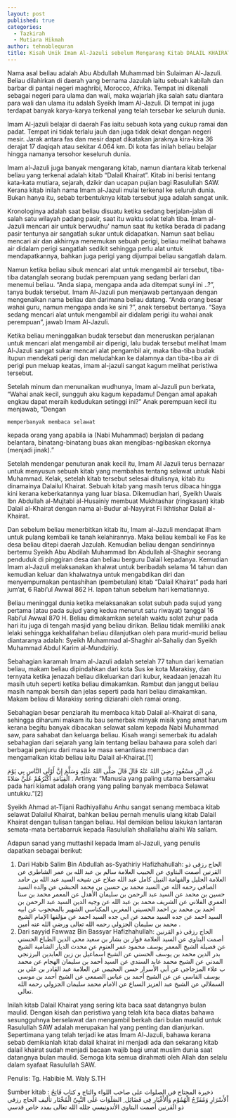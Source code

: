```yaml
---
layout: post
published: true
categories:
  - Tazkirah
  - Mutiara Hikmah
author: tehnoblequran
title: Kisah Unik Imam Al-Jazuli sebelum Mengarang Kitab DALAIL KHAIRAT
---
```


Nama asal beliau adalah Abu Abdullah Muhammad bin Sulaiman Al-Jazuli. Beliau dilahirkan di daerah yang bernama Jazulah iaitu sebuah kabilah dan barbar di pantai negeri maghribi, Morocco, Afrika. Tempat ini dikenali sebagai negeri para ulama dan wali, maka wajarlah jika salah satu diantara para wali dan ulama itu adalah Syeikh Imam Al-Jazuli. Di tempat ini juga terdapat banyak karya-karya terkenal yang telah tersebar ke seluruh dunia.

Imam Al-jazuli belajar di daerah Fas iaitu sebuah kota yang cukup ramai dan padat. Tempat ini tidak terlalu jauh dan juga tidak dekat dengan negeri mesir. Jarak antara fas dan mesir dapat dikatakan jaraknya kira-kira 36 derajat 17 daqiqah atau sekitar 4.064 km. Di kota fas inilah beliau belajar hingga namanya tersohor keseluruh dunia.

Imam al-Jazuli juga banyak mengarang kitab, namun diantara kitab terkenal beliau yang terkenal adalah kitab “Dalail Khairat”. Kitab ini berisi tentang kata-kata mutiara, sejarah, dzikir dan ucapan pujian bagi Rasulullah SAW. Kerana kitab inilah nama Imam al-Jazuli mulai terkenal ke seluruh dunia. Bukan hanya itu, sebab terbentuknya kitab tersebut juga adalah sangat unik.

Kronologinya adalah saat beliau disuatu ketika sedang berjalan-jalan di salah satu wilayah padang pasir, saat itu waktu solat telah tiba. Imam al-Jazuli mencari air untuk berwudhu' namun saat itu ketika berada di padang pasir tentunya air sangatlah sukar untuk didapatkan. Namun saat beliau mencari air dan akhirnya menemukan sebuah perigi, beliau melihat bahawa air didalam perigi sangatlah sedikit sehingga perlu alat untuk mendapatkannya, bahkan juga  perigi yang dijumpai beliau sangatlah dalam.

Namun ketika beliau sibuk mencari alat untuk mengambil air tersebut, tiba-tiba datanglah seorang budak perempuan yang sedang berlari dan menemui beliau. “Anda siapa, mengapa anda ada ditempat sunyi ini ..?”, tanya budak tersebut. Imam Al-Jazuli pun menjawab pertanyaan dengan mengenalkan nama beliau dan darimana beliau datang. “Anda orang besar wahai guru, namun mengapa anda ke sini ?”, anak tersebut bertanya. “Saya sedang mencari alat untuk mengambil air didalam perigi itu wahai anak perempuan”, jawab Imam Al-Jazuli.

Ketika beliau meninggalkan budak tersebut dan meneruskan perjalanan untuk mencari alat mengambil air diperigi, lalu budak tersebut melihat Imam Al-Jazuli sangat sukar mencari alat pengambil air, maka tiba-tiba budak itupun mendekati perigi dan meludahkan ke dalamnya dan tiba-tiba air di perigi pun meluap keatas, imam al-jazuli sangat kagum melihat peristiwa tersebut.

Setelah minum dan menunaikan wudhunya, Imam al-Jazuli pun berkata, “Wahai anak kecil, sungguh aku kagum kepadamu! Dengan amal apakah engkau dapat meraih kedudukan setinggi ini?” Anak perempuan kecil itu menjawab, “Dengan 

    memperbanyak membaca selawat 
    
kepada orang yang apabila ia (Nabi Muhammad) berjalan di padang belantara, binatang-binatang buas akan mengibas-ngibaskan ekornya (menjadi jinak).”

Setelah mendengar penuturan anak kecil itu, Imam Al Jazuli terus bernazar untuk menyusun sebuah kitab yang membahas tentang selawat untuk Nabi Muhammad. Kelak, setelah kitab tersebut selesai ditulisnya, kitab itu dinamainya Dalailul Khairat. Sebuah kitab yang masih terus dibaca hingga kini kerana keberkatannya yang luar biasa. Dikemudian hari, Syeikh Uwais Ibn Abdullah al-Mujtabi al-Husainiy membuat Mukhtashar (ringkasan) kitab Dalail al-Khairat dengan nama al-Budur al-Nayyirat Fi Ikhtishar Dalail al-Khairat.

Dan sebelum beliau menerbitkan kitab itu, Imam al-Jazuli mendapat ilham untuk pulang kembali ke tanah kelahirannya. Maka beliau kembali ke Fas ke desa beliau ditepi daerah Jazulah. Kemudian beliau dengan sendirinnya bertemu Syeikh Abu Abdilah Muhammad Ibn Abdullah al-Shaghir seorang penduduk di pinggiran desa dan beliau berguru Dalail kepadanya. Kemudian Imam al-Jazuli melaksanakan khalwat untuk beribadah selama 14 tahun dan kemudian keluar dan khalwatnya untuk mengabdikan diri dan menyempurnakan pentashihan (pembetulan) kitab “Dalail Khairat” pada hari jum’at, 6 Rabi’ul Awwal 862 H. lapan tahun sebelum hari kematiannya.

Beliau meninggal dunia ketika melaksanakan solat subuh pada sujud yang pertama (atau pada sujud yang kedua menurut satu riwayat) tanggal 16 Rabi’ul Awwal 870 H. Beliau dimakamkan setelah waktu solat zuhur pada hari itu juga di tengah masjid yang beliau dirikan. Beliau tidak memiliki anak lelaki sehingga kekhalifahan beliau dilanjutkan oleh para murid-murid beliau diantaranya adalah: Syeikh Muhammad al-Shaghir al-Sahaliy dan Syeikh Muhammad Abdul Karim al-Mundziriy.

Sebahagian karamah Imam al-Jazuli adalah setelah 77 tahun dari kematian beliau, makam beliau dipindahkan dari kota Sus ke kota Marakisy, dan ternyata ketika jenazah beliau dikeluarkan dari kubur, keadaan jenazah itu masih utuh seperti ketika beliau dimakamkan. Rambut dan janggut beliau masih nampak bersih dan jelas seperti pada hari beliau dimakamkan. Makam beliau di Marakisy sering diziarahi oleh ramai orang.

Sebahagian besar penziarah itu membaca kitab Dalail al-Khairat di sana, sehingga diharumi makam itu bau semerbak minyak misik yang amat harum kerana begitu banyak dibacakan selawat salam kepada Nabi Muhammad saw, para sahabat dan keluarga beliau. Kisah wangi semerbak itu adalah sebahagian dari sejarah yang lain tentang beliau bahawa para soleh dari berbagai penjuru dari masa ke masa senantiasa membaca dan mengamalkan kitab beliau iaitu Dalail al-Khairat.[1]

عَنِ ابْنِ مَسْعُودٍ رَضِيَ اللهُ عَنْهُ قَالَ قَالَ صَلَّى اللهُ عَلَيْهِ وَسَلَّمَ إِنَّ أَوْلَى النَّاسِ بِي يَوْمَ الْقِيَامَةِ أَكْثَرُهُمْ عَلَيَّ صَلاةً .
Artinya: “Manusia yang paling utama bersamaku pada hari kiamat adalah orang yang paling banyak membaca Selawat untukku.”[2]

Syeikh Ahmad at-Tijani Radhiyallahu Anhu sangat senang membaca kitab selawat Dalailul Khairat, bahkan beliau pernah menulis ulang kitab Dalail Khairat dengan tulisan tangan beliau. Hal demikian beliau lakukan lantaran semata-mata bertabarruk kepada Rasulullah shallallahu alaihi Wa sallam.

Adapun sanad yang muttashil kepada Imam al-Jazuli, yang penulis dapatkan sebagai berikut:

1. Dari Habib Salim Bin Abdullah as-Syathiriy Hafizhahullah:
الحاج رزقي ذو القرنين أصمت البتاوي عن الحبيب العلامة سالم بن عبد الله بن عمر الشاطري عن العلامة الجليل والفهامة النبيل كامل عبد الله صلاح عن شيخه السيد عبد الله بن حامد الصافي رحمه الله عن السيد محمد بن حسين بن محمد الحبشي عن والده السيد حسين بن محمد عن السيد عبد الرحمن بن سليمان الأهدل عن المعمر محمد بن سنا العمري الفلاني عن الشريف محمد بن عبد الله عن وجيه الدين السيد عبد الرحمن بن احمد بن محمد بن احمد الحسيني المغربي المكناسي الشهير بالمحجوب عن ابيه السيد احمد عن جده السيد محمد عن ابي جده السيد احمد عن مؤلفها الإمام الشيخ محمد بن سليمان الجزولي رحمه الله تعالى ورضي الله عنه أمين .
2. Dari sayyid Fawwaz Bin Bassyar Hafizhahullah:
الحاج رزقي ذو القرنين أصمت البتاوي عن السيد العلامة فواز بن بشار بن سعيد محي الدين الطباع الحسني عن فضيلة الشيخ المعمر يوسف محمود عمر العتوم عن محدث الديار الشامية الشيخ بدر الدين محمد بن يوسف الحسني عن الشيخ اسماعيل بن زين العابدين البرزنجي المدني عن الشيخ محمد عابد السندي عن السيد أحمد بن سليمان الهجام عن محمد ب علاء المزجاجي عن أبي الأسرار حسن العجيمي عن العلامة عبد القادر بن علي بن يوسف الفاسي عن عن الشيخ أحمد بن عباس الصمعي عن الشيخ أحمد بن موسى السملالي عن الشيخ عبد العزيز السباع عن الامام محمد سليمان الجزولي رحمه الله تعالى.

Inilah kitab Dalail Khairat yang sering kita baca saat datangnya bulan maulid. Dengan kisah dan peristiwa yang telah kita baca diatas bahawa sesungguhnya berselawat dan mengambil berkah dari bulan maulid untuk Rasulullah SAW adalah merupakan hal yang penting dan dianjurkan. Sepertimana yang telah terjadi ke atas Imam Al-Jazuli, bahawa kerana sebab demikianlah kitab dalail khairat ini menjadi ada dan sekarang kitab dalail khairat sudah menjadi bacaan wajib bagi umat muslim dunia saat datangnya bulan maulid. Semoga kita semua dirahmati oleh Allah dan selalu dalam syafaat Rasulullah SAW. 

Penulis: 
Tg. Habibie M. Waly S.TH

Sumber kitab :
ذخيرة المحتاج في الصلوات على صاحب اللواء والتاج
و
كتاب فَاتِحُ اْلأَسْرَارِ وَمُفَرِّجُ الْهُمُوْمِ وَاْلأَغْيَار فِي فَضَائِل ِ الصَلَوَات عَلَى النَّبِيّ الْمُخْتَار
تأليف
الحاج رزقي ذو القرنين أصمت البتاوي الأندونيسي
جلله الله تعالى بمدد خاص قدسي

